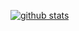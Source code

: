 [![github stats](https://github-readme-stats.vercel.app/api?username=unlimitedcoder2&show_icons=true&theme=radical&count_private=true)](https://github.com/unlimitedcoder2)
